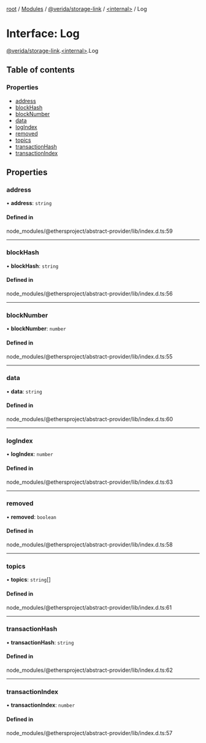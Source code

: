 [root](../README.md) / [Modules](../modules.md) / [@verida/storage-link](../modules/verida_storage_link.md) / [<internal\>](../modules/verida_storage_link._internal_.md) / Log

# Interface: Log

[@verida/storage-link](../modules/verida_storage_link.md).[<internal\>](../modules/verida_storage_link._internal_.md).Log

## Table of contents

### Properties

- [address](verida_storage_link._internal_.Log.md#address)
- [blockHash](verida_storage_link._internal_.Log.md#blockhash)
- [blockNumber](verida_storage_link._internal_.Log.md#blocknumber)
- [data](verida_storage_link._internal_.Log.md#data)
- [logIndex](verida_storage_link._internal_.Log.md#logindex)
- [removed](verida_storage_link._internal_.Log.md#removed)
- [topics](verida_storage_link._internal_.Log.md#topics)
- [transactionHash](verida_storage_link._internal_.Log.md#transactionhash)
- [transactionIndex](verida_storage_link._internal_.Log.md#transactionindex)

## Properties

### address

• **address**: `string`

#### Defined in

node_modules/@ethersproject/abstract-provider/lib/index.d.ts:59

___

### blockHash

• **blockHash**: `string`

#### Defined in

node_modules/@ethersproject/abstract-provider/lib/index.d.ts:56

___

### blockNumber

• **blockNumber**: `number`

#### Defined in

node_modules/@ethersproject/abstract-provider/lib/index.d.ts:55

___

### data

• **data**: `string`

#### Defined in

node_modules/@ethersproject/abstract-provider/lib/index.d.ts:60

___

### logIndex

• **logIndex**: `number`

#### Defined in

node_modules/@ethersproject/abstract-provider/lib/index.d.ts:63

___

### removed

• **removed**: `boolean`

#### Defined in

node_modules/@ethersproject/abstract-provider/lib/index.d.ts:58

___

### topics

• **topics**: `string`[]

#### Defined in

node_modules/@ethersproject/abstract-provider/lib/index.d.ts:61

___

### transactionHash

• **transactionHash**: `string`

#### Defined in

node_modules/@ethersproject/abstract-provider/lib/index.d.ts:62

___

### transactionIndex

• **transactionIndex**: `number`

#### Defined in

node_modules/@ethersproject/abstract-provider/lib/index.d.ts:57
